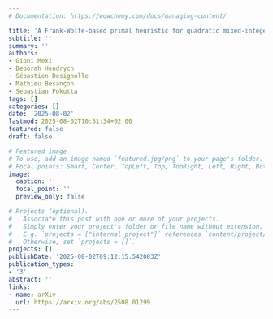```yaml
---
# Documentation: https://wowchemy.com/docs/managing-content/

title: 'A Frank-Wolfe-based primal heuristic for quadratic mixed-integer optimization'
subtitle: ''
summary: ''
authors:
- Gioni Mexi
- Deborah Hendrych
- Sébastien Designolle
- Mathieu Besançon
- Sebastian Pokutta
tags: []
categories: []
date: '2025-08-02'
lastmod: 2025-08-02T10:51:34+02:00
featured: false
draft: false

# Featured image
# To use, add an image named `featured.jpg/png` to your page's folder.
# Focal points: Smart, Center, TopLeft, Top, TopRight, Left, Right, BottomLeft, Bottom, BottomRight.
image:
  caption: ''
  focal_point: ''
  preview_only: false

# Projects (optional).
#   Associate this post with one or more of your projects.
#   Simply enter your project's folder or file name without extension.
#   E.g. `projects = ["internal-project"]` references `content/project/deep-learning/index.md`.
#   Otherwise, set `projects = []`.
projects: []
publishDate: '2025-08-02T09:12:15.542083Z'
publication_types:
- '3'
abstract: ''
links:
- name: arXiv
  url: https://arxiv.org/abs/2508.01299
---
```

